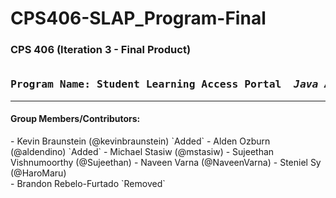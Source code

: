 <h1>CPS406-SLAP_Program-Final</h1>
<h3>CPS 406 (Iteration 3 - Final Product)<br>
<br>
<pre>Program Name: Student Learning Access Portal&emsp;&emsp;<i>Java App</i></pre></h3>
<hr>
<h4>Group Members/Contributors:</h4>
- Kevin Braunstein (@kevinbraunstein) `Added`
- Alden Ozburn (@aldendino) `Added`
- Michael Stasiw (@mstasiw)
- Sujeethan Vishnumoorthy (@Sujeethan)
- Naveen Varna (@NaveenVarna)
- Steniel Sy (@HaroMaru)
<br>
- Brandon Rebelo-Furtado `Removed`
